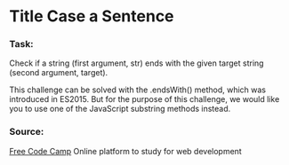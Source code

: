 # Title Case a Sentence

### Task:

Check if a string (first argument, str) ends with the given target string (second argument, target).

This challenge can be solved with the .endsWith() method, which was introduced in ES2015. But for the purpose of this challenge, we would like you to use one of the JavaScript substring methods instead.

### Source:

[Free Code Camp](https://www.freecodecamp.org/challenges/confirm-the-ending)
Online platform to study for web development

